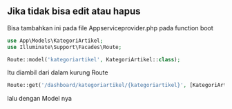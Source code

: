 ## Jika tidak bisa edit atau hapus
Bisa tambahkan ini pada file Appserviceprovider.php pada function boot

```php
use App\Models\KategoriArtikel;
use Illuminate\Support\Facades\Route;

Route::model('kategoriartikel', KategoriArtikel::class);
```

Itu diambil dari dalam kurung Route

```php
Route::get('/dashboard/kategoriartikel/{kategoriartikel}', [KategoriArtikelController::class, 'show']);
```

lalu dengan Model nya
